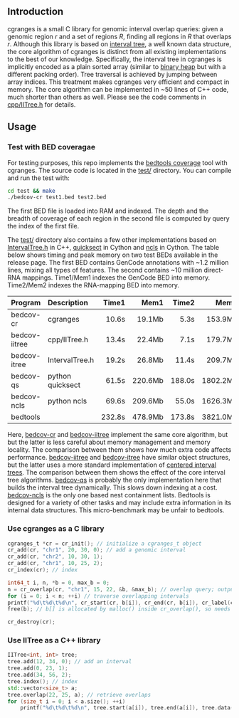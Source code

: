 ## Introduction

cgranges is a small C library for genomic interval overlap queries: given a
genomic region *r* and a set of regions *R*, finding all regions in *R* that
overlaps *r*. Although this library is based on [interval tree][itree], a well
known data structure, the core algorithm of cgranges is distinct from all
existing implementations to the best of our knowledge.  Specifically, the
interval tree in cgranges is implicitly encoded as a plain sorted array
(similar to [binary heap][bheap] but with a different packing order). Tree
traversal is achieved by jumping between array indices. This treatment makes
cgranges very efficient and compact in memory. The core algorithm can be
implemented in ~50 lines of C++ code, much shorter than others as well. Please
see the code comments in [cpp/IITree.h](cpp/IITree.h) for details.

## Usage

### Test with BED coveragae

For testing purposes, this repo implements the [bedtools coverage][bedcov] tool
with cgranges. The source code is located in the [test/](test) directory. You
can compile and run the test with:
```sh
cd test && make
./bedcov-cr test1.bed test2.bed
```
The first BED file is loaded into RAM and indexed. The depth and the breadth of
coverage of each region in the second file is computed by query the index of
the first file.

The [test/](test) directory also contains a few other implementations based on
[IntervalTree.h][ekg-itree] in C++, [quicksect][quicksect] in Cython and
[ncls][ncls] in Cython. The table below shows timing and peak memory on two
test BEDs available in the release page. The first BED contains GenCode
annotations with ~1.2 million lines, mixing all types of features. The second
contains ~10 million direct-RNA mappings. Time1/Mem1 indexes the GenCode BED
into memory. Time2/Mem2 indexes the RNA-mapping BED into memory.

|Program      |Description     |Time1 |Mem1    |Time2 |Mem2     |
|:------------|:---------------|-----:|-------:|-----:|--------:|
|bedcov-cr    |cgranges        |10.6s |19.1Mb  |5.3s  |153.9Mb  |
|bedcov-iitree|cpp/IITree.h    |13.4s |22.4Mb  |7.1s  |179.7Mb  |
|bedcov-itree |IntervalTree.h  |19.2s |26.8Mb  |11.4s |209.7Mb  |
|bedcov-qs    |python quicksect|61.5s |220.6Mb |188.0s|1802.2Mb |
|bedcov-ncls  |python ncls     |69.6s |209.6Mb |55.0s |1626.3Mb |
|bedtools     |                |232.8s|478.9Mb |173.8s|3821.0Mb |

Here, [bedcov-cr](test/bedcov-cr.c) and [bedcov-iitree](test/bedcov-iitree.cpp)
implement the same core algorithm, but but the latter is less careful about
memory management and memory locality. The comparison between them shows how
much extra code affects performance. [bedcov-iitree](test/bedcov-iitree.cpp)
and [bedcov-itree](test/bedcov-itree.cpp) have similar object structures, but
the latter uses a more standard implementation of [centered interval
trees][citree]. The comparison between them shows the effect of the core
interval tree algorithms. [bedcov-qs](test/bedcov-qs.py) is probably the only
implementation here that builds the interval tree dynamically. This slows down
indexing at a cost. [bedcov-ncls](test/bedcov-ncls.py) is the only one based
nest containment lists. Bedtools is designed for a variety of other tasks and
may include extra information in its internal data structures. This
micro-benchmark may be unfair to bedtools.

### Use cgranges as a C library

```c
cgranges_t *cr = cr_init(); // initialize a cgranges_t object
cr_add(cr, "chr1", 20, 30, 0); // add a genomic interval
cr_add(cr, "chr2", 10, 30, 1);
cr_add(cr, "chr1", 10, 25, 2);
cr_index(cr); // index

int64_t i, n, *b = 0, max_b = 0;
n = cr_overlap(cr, "chr1", 15, 22, &b, &max_b); // overlap query; output array b[] can be reused
for (i = 0; i < n; ++i) // traverse overlapping intervals
printf("%d\t%d\t%d\n", cr_start(cr, b[i]), cr_end(cr, b[i]), cr_label(cr, b[i]));
free(b); // b[] is allocated by malloc() inside cr_overlap(), so needs to be freed with free()

cr_destroy(cr);
```

### Use IITree as a C++ library

```cpp
IITree<int, int> tree;
tree.add(12, 34, 0); // add an interval
tree.add(0, 23, 1);
tree.add(34, 56, 2);
tree.index(); // index
std::vector<size_t> a;
tree.overlap(22, 25, a); // retrieve overlaps
for (size_t i = 0; i < a.size(); ++i)
	printf("%d\t%d\t%d\n", tree.start(a[i]), tree.end(a[i]), tree.data(a[i]));
```

[bedcov]: https://bedtools.readthedocs.io/en/latest/content/tools/coverage.html
[ekg-itree]: https://github.com/ekg/intervaltree
[quicksect]: https://github.com/brentp/quicksect
[ncls]: https://github.com/hunt-genes/ncls
[citree]: https://en.wikipedia.org/wiki/Interval_tree#Centered_interval_tree
[itree]: https://en.wikipedia.org/wiki/Interval_tree
[bheap]: https://en.wikipedia.org/wiki/Binary_heap

